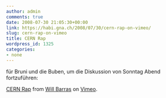 ```yaml
---
author: admin
comments: true
date: 2008-07-30 21:05:30+00:00
link: https://habi.gna.ch/2008/07/30/cern-rap-on-vimeo/
slug: cern-rap-on-vimeo
title: CERN Rap
wordpress_id: 1325
categories:
- none
---
```


für Bruni und die Buben, um die Diskussion von Sonntag Abend fortzuführen: 

				  
[CERN Rap](http://www.vimeo.com/1431471?pg=embed&sec=1431471) from [Will Barras](http://www.vimeo.com/user640443?pg=embed&sec=1431471) on [Vimeo](https://vimeo.com?pg=embed&sec=1431471).
